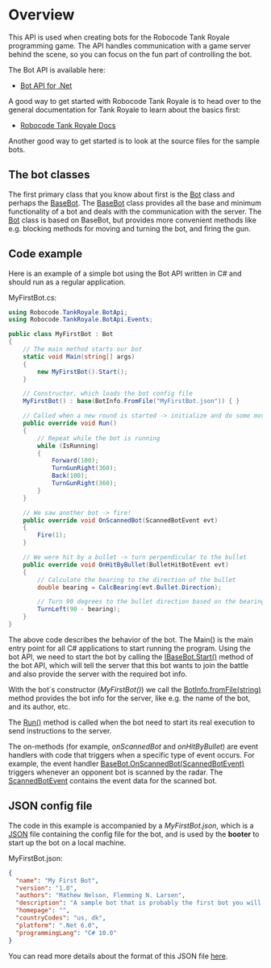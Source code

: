 # Overview

This API is used when creating bots for the Robocode Tank Royale programming game. The API handles communication with a
game server behind the scene, so you can focus on the fun part of controlling the bot.

The Bot API is available here:

- [Bot API for .Net](https://robocode-dev.github.io/tank-royale/api/dotnet/api/Robocode.TankRoyale.BotApi.html)

A good way to get started with Robocode Tank Royale is to head over to the general documentation for Tank Royale to
learn about the basics first:

- [Robocode Tank Royale Docs]

Another good way to get started is to look at the source files for the sample bots.

## The bot classes

The first primary class that you know about first is the [Bot] class and perhaps the [BaseBot]. The [BaseBot] class
provides all the base and minimum functionality of a bot and deals with the communication with the server. The [Bot]
class is based on BaseBot, but provides more convenient methods like e.g. blocking methods for moving and turning the
bot, and firing the gun.

## Code example

Here is an example of a simple bot using the Bot API written in C# and should run as a regular application.

MyFirstBot.cs:

```csharp
using Robocode.TankRoyale.BotApi;
using Robocode.TankRoyale.BotApi.Events;

public class MyFirstBot : Bot
{
    // The main method starts our bot
    static void Main(string[] args)
    {
        new MyFirstBot().Start();
    }

    // Constructor, which loads the bot config file
    MyFirstBot() : base(BotInfo.FromFile("MyFirstBot.json")) { }

    // Called when a new round is started -> initialize and do some movement
    public override void Run()
    {
        // Repeat while the bot is running
        while (IsRunning)
        {
            Forward(100);
            TurnGunRight(360);
            Back(100);
            TurnGunRight(360);
        }
    }

    // We saw another bot -> fire!
    public override void OnScannedBot(ScannedBotEvent evt)
    {
        Fire(1);
    }

    // We were hit by a bullet -> turn perpendicular to the bullet
    public override void OnHitByBullet(BulletHitBotEvent evt)
    {
        // Calculate the bearing to the direction of the bullet
        double bearing = CalcBearing(evt.Bullet.Direction);

        // Turn 90 degrees to the bullet direction based on the bearing
        TurnLeft(90 - bearing);
    }
}
```

The above code describes the behavior of the bot. The Main() is the main entry point for all C# applications to start
running the program. Using the bot API, we need to start the bot by calling the
[IBaseBot.Start()] method of the bot API, which will tell the server that this bot wants to join the battle and also
provide the server with the required bot info.

With the bot´s constructor (_MyFirstBot()_) we call the [BotInfo.fromFile(string)] method provides the bot info for the
server, like e.g. the name of the bot, and its author, etc.

The [Run()] method is called when the bot need to start its real execution to send instructions to the server.

The on-methods (for example, _onScannedBot_ and _onHitByBullet_) are event handlers with code that triggers when a
specific type of event occurs. For example, the event handler [BaseBot.OnScannedBot(ScannedBotEvent)]
triggers whenever an opponent bot is scanned by the radar. The [ScannedBotEvent] contains the event data for the scanned
bot.

## JSON config file

The code in this example is accompanied by a _MyFirstBot.json_, which is a [JSON] file containing the config file for
the bot, and is used by the **booter** to start up the bot on a local machine.

MyFirstBot.json:

```json
{
  "name": "My First Bot",
  "version": "1.0",
  "authors": "Mathew Nelson, Flemming N. Larsen",
  "description": "A sample bot that is probably the first bot you will learn about.",
  "homepage": "",
  "countryCodes": "us, dk",
  "platform": ".Net 6.0",
  "programmingLang": "C# 10.0"
}
```

You can read more details about the format of this JSON
file [here](https://robocode-dev.github.io/tank-royale/articles/booter.html#json-config-file.html).


[Bot API for .Net]: https://robocode-dev.github.io/tank-royale/api/dotnet/api/Robocode.TankRoyale.BotApi.html

[Robocode Tank Royale Docs]: https://robocode-dev.github.io/tank-royale/

[Bot]: https://robocode-dev.github.io/tank-royale/api/dotnet/api/Robocode.TankRoyale.BotApi.Bot.html

[BaseBot]: https://robocode-dev.github.io/tank-royale/api/dotnet/api/Robocode.TankRoyale.BotApi.BaseBot.html

[IBaseBot.Start()]: https://robocode-dev.github.io/tank-royale/api/dotnet/api/Robocode.TankRoyale.BotApi.IBaseBot.html#Robocode_TankRoyale_BotApi_IBaseBot_Start

[BotInfo.FromFile(string)]: https://robocode-dev.github.io/tank-royale/api/dotnet/api/Robocode.TankRoyale.BotApi.BotInfo.html#Robocode_TankRoyale_BotApi_BotInfo_FromFile_System_String_

[Run()]: https://robocode-dev.github.io/tank-royale/api/dotnet/api/Robocode.TankRoyale.BotApi.IBot.html#Robocode_TankRoyale_BotApi_IBot_Run

[BaseBot.OnScannedBot(ScannedBotEvent)]: https://robocode-dev.github.io/tank-royale/api/dotnet/api/Robocode.TankRoyale.BotApi.BaseBot.html#Robocode_TankRoyale_BotApi_BaseBot_OnScannedBot_Robocode_TankRoyale_BotApi_Events_ScannedBotEvent_

[ScannedBotEvent]: https://robocode-dev.github.io/tank-royale/api/dotnet/api/Robocode.TankRoyale.BotApi.Events.ScannedBotEvent.html

[JSON]: https://fileinfo.com/extension/json